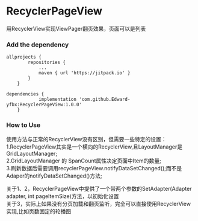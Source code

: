 # RecyclerPageView

用RecyclerView实现ViewPager翻页效果，页面可以是列表

### Add the dependency
```
allprojects {
		repositories {
			...
			maven { url 'https://jitpack.io' }
		}
	}
```

```
dependencies {
	        implementation 'com.github.Edward-yfbx:RecyclerPageView:1.0.0'
	}
```

### How to Use

使用方法与正常的RecyclerView没有区别，但需要一些特定的设置：
1.RecyclerPageView其实是一个横向的RecyclerView,且LayoutManager是GridLayoutManager;  
2.GridLayoutManager 的 SpanCount属性决定页面中Item的数量;  
3.刷新数据后需要调用recyclerPageView.notifyDataSetChanged();而不是Adaper的notifyDataSetChanged()方法;  
  
关于1、2，RecyclerPageView中提供了一个带两个参数的SetAdapter(Adapter adapter, int pageItemSize)方法，以初始化设置  
关于3，实际上如果没有分页加载和翻页监听，完全可以直接使用RecyclerView实现,比如页数固定的轮播图  


